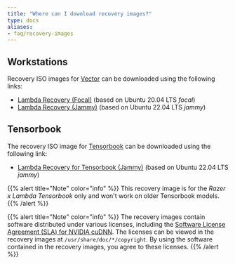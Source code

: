 ```yaml
---
title: "Where can I download recovery images?"
type: docs
aliases:
- faq/recovery-images
---
```


## Workstations

Recovery ISO images for
[Vector](https://lambdalabs.com/gpu-workstations/vector) can be downloaded
using the following links:

<!-- TODO: Change to these links when they're ready.
- [Lambda Recovery (Focal)](https://files.lambdalabs.com/recovery/current/lambda-recovery-focal.iso) (based on Ubuntu 20.04 LTS _focal_)
- [Lambda Recovery (Jammy)](https://files.lambdalabs.com/recovery/current/lambda-recovery-jammy.iso) (based on Ubuntu 22.04 LTS _jammy_)
-->

- [Lambda Recovery (Focal)](https://files.lambdalabs.com/recovery/lambda-recovery-focal-20230704.iso) (based on Ubuntu 20.04 LTS _focal_)
- [Lambda Recovery (Jammy)](https://files.lambdalabs.com/recovery/lambda-recovery-jammy-20230704.iso) (based on Ubuntu 22.04 LTS _jammy_)

## Tensorbook

The recovery ISO image for
[Tensorbook](https://lambdalabs.com/deep-learning/laptops/tensorbook) can be
downloaded using the following link:

<!-- TODO: Change to this link when it's ready.
- [Lambda Recovery for Tensorbook (Jammy)](https://files.lambdalabs.com/recovery/current/lambda-recovery-jammy-tensorbook.iso) (based on Ubuntu 22.04 LTS _jammy_)
-->

- [Lambda Recovery for Tensorbook (Jammy)](https://files.lambdalabs.com/recovery/tensorbook-jammy-20230704.iso) (based on Ubuntu 22.04 LTS _jammy_)

{{% alert title="Note" color="info" %}}
This recovery image is for the _Razer x Lambda Tensorbook_ only and won't work
on older Tensorbook models.
{{% /alert %}}

{{% alert title="Note" color="info" %}}
The recovery images contain software distributed under various licenses,
including the
[Software License Agreement (SLA) for NVIDIA cuDNN](https://docs.nvidia.com/deeplearning/cudnn/sla/index.html).
The licenses can be viewed in the recovery images at
`/usr/share/doc/*/copyright`. By using the software contained in the recovery
images, you agree to these licenses.
{{% /alert %}}
